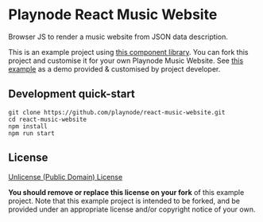 # Playnode React Music Website

Browser JS to render a music website from JSON data description.

This is an example project using [this component library](https://github.com/playnode/react-music-components).
You can fork this project and customise it for your own Playnode Music Website.
See [this example](https://stever.github.io/) as a demo provided & customised 
by project developer.

## Development quick-start

```
git clone https://github.com/playnode/react-music-website.git
cd react-music-website
npm install
npm run start
```

## License

[Unlicense (Public Domain) License](./LICENSE)

**You should remove or replace this license on your fork** of this example project.
Note that this example project is intended to be forked, and be provided under an
appropriate license and/or copyright notice of your own.
